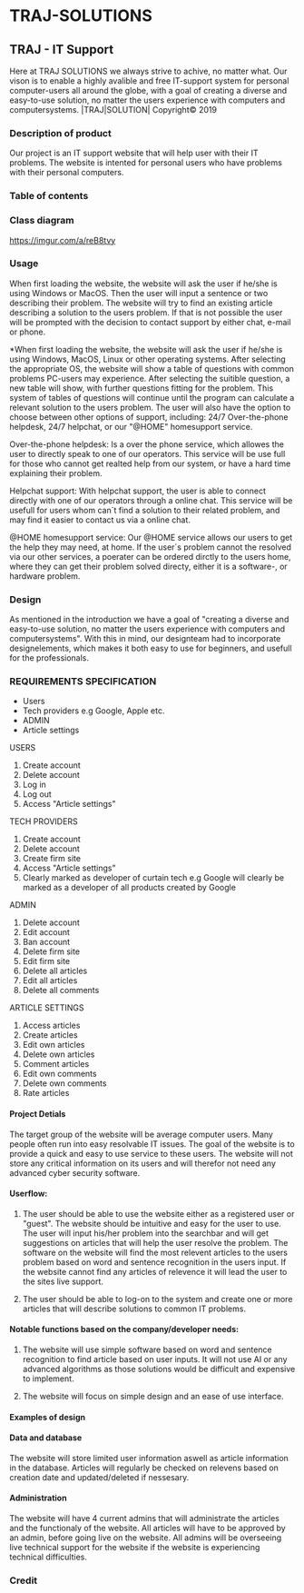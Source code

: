 # TRAJ-SOLUTIONS

## TRAJ - IT Support

Here at TRAJ SOLUTIONS we always strive to achive, no matter what.
Our vison is to enable a highly avalible and free IT-support system for personal computer-users all around the globe, with a goal of creating a diverse and easy-to-use solution, no matter the users experience with computers and computersystems. 
|TRAJ|SOLUTION| Copyright© 2019

### Description of product
Our project is an IT support website that will help user with their IT problems. The website is intented for personal users who have problems with their personal computers. 



### Table of contents

### Class diagram

https://imgur.com/a/reB8tvy

### Usage
When first loading the website, the website will ask the user if he/she is using Windows or MacOS. Then the user will input a sentence or two describing their problem. The website will try to find an existing article describing a solution to the users problem. If that is not possible the user will be prompted with the decision to contact support by either chat, e-mail or phone.

*When first loading the website, the website will ask the user if he/she is using Windows, MacOS, Linux or other operating systems. After selecting the appropriate OS, the website will show a table of questions with common problems PC-users may experience. After selecting the suitible question, a new table will show, with further questions fitting for the problem. This system of tables of questions will continue until the program can calculate a relevant solution to the users problem. The user will also have the option to choose between other options of support, including: 24/7 Over-the-phone helpdesk, 24/7 helpchat, or our "@HOME" homesupport service.

Over-the-phone helpdesk: 
Is a over the phone service, which allowes the user to directly speak to one of our operators. This service will be use full for those who cannot get realted help from our system, or have a hard time explaining their problem.

Helpchat support:
With helpchat support, the user is able to connect directly with one of our operators through a online chat. This service will be usefull for users whom can´t find a solution to their related problem, and may find it easier to contact us via a online chat.

@HOME homesupport service:
Our @HOME service allows our users to get the help they may need, at home. If the user´s problem cannot the resolved via our other services, a poerater can be ordered dirctly to the users home, where they can get their problem solved directy, either it is a software-, or hardware problem.


### Design 
As mentioned in the introduction we have a goal of "creating a diverse and easy-to-use solution, no matter the users experience with computers and computersystems". With this in mind, our designteam had to incorporate designelements, which makes it both easy to use for beginners, and usefull for the professionals.

### REQUIREMENTS SPECIFICATION
 - Users
 - Tech providers e.g Google, Apple etc. 
 - ADMIN
 - Article settings
 
 USERS
  1. Create account
  2. Delete account
  3. Log in
  4. Log out
  5. Access "Article settings"
 
  
TECH PROVIDERS 
  1. Create account
  2. Delete account
  3. Create firm site
  4. Access "Article settings" 
  5. Clearly marked as developer of curtain tech e.g Google will clearly be marked as a developer of
     all products created by Google
  
ADMIN
  1. Delete account
  2. Edit account
  3. Ban account
  4. Delete firm site
  5. Edit firm site
  6. Delete all articles
  7. Edit all articles
  8. Delete all comments
  
  
ARTICLE SETTINGS
  1. Access articles
  2. Create articles 
  3. Edit own articles
  4. Delete own articles
  5. Comment articles
  6. Edit own comments
  7. Delete own comments
  8. Rate articles
  

#### Project Detials

The target group of the website will be average computer users. Many people often run into easy resolvable IT issues. The goal of the website is to provide a quick and easy to use service to these users. The website will not store any critical information on its users and will therefor not need any advanced cyber security software. 

#### Userflow:
1. The user should be able to use the website either as a registered user or "guest". The website should be intuitive and easy for the user to use. The user will input his/her problem into the searchbar and will get suggestions on articles that will help the user resolve the problem. The software on the website will find the most relevent articles to the users problem based on word and sentence recognition in the users input. If the website cannot find any articles of relevence it will lead the user to the sites live support. 

2. The user should be able to log-on to the system and create one or more articles that will describe solutions to common IT problems.

#### Notable functions based on the company/developer needs:
1. The website will use simple software based on word and sentence recognition to find article based on user inputs. It will not use AI or any advanced algorithms as those solutions would be difficult and expensive to implement. 

2. The website will focus on simple design and an ease of use interface.

#### Examples of design


#### Data and database
The website will store limited user information aswell as article information in the database. Articles will regularly be checked on relevens based on creation date and updated/deleted if nessesary. 

#### Administration
The website will have 4 current admins that will administrate the articles and the functionaly of the website. All articles will have to be approved by an admin, before going live on the website. All admins will be overseeing live technical support for the website if the website is experiencing technical difficulties.

### Credit
